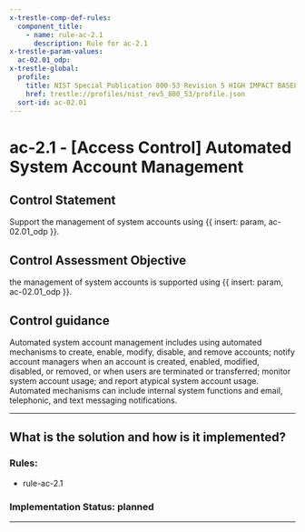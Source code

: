 ```yaml
---
x-trestle-comp-def-rules:
  component_title:
    - name: rule-ac-2.1
      description: Rule for ac-2.1
x-trestle-param-values:
  ac-02.01_odp:
x-trestle-global:
  profile:
    title: NIST Special Publication 800-53 Revision 5 HIGH IMPACT BASELINE
    href: trestle://profiles/nist_rev5_800_53/profile.json
  sort-id: ac-02.01
---
```


# ac-2.1 - \[Access Control\] Automated System Account Management

## Control Statement

Support the management of system accounts using {{ insert: param, ac-02.01_odp }}.

## Control Assessment Objective

the management of system accounts is supported using {{ insert: param, ac-02.01_odp }}.

## Control guidance

Automated system account management includes using automated mechanisms to create, enable, modify, disable, and remove accounts; notify account managers when an account is created, enabled, modified, disabled, or removed, or when users are terminated or transferred; monitor system account usage; and report atypical system account usage. Automated mechanisms can include internal system functions and email, telephonic, and text messaging notifications.

______________________________________________________________________

## What is the solution and how is it implemented?

<!-- For implementation status enter one of: implemented, partial, planned, alternative, not-applicable -->

<!-- Note that the list of rules under ### Rules: is read-only and changes will not be captured after assembly to JSON -->

<!-- Add control implementation description here for control: ac-2.1 -->

### Rules:

  - rule-ac-2.1

### Implementation Status: planned

______________________________________________________________________
